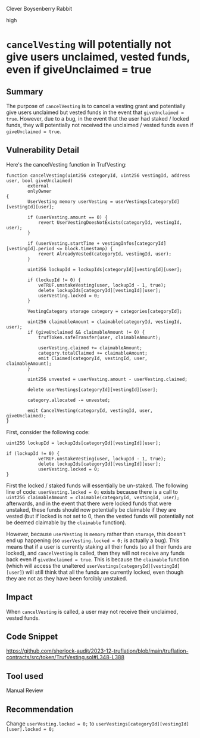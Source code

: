 Clever Boysenberry Rabbit

high

# `cancelVesting` will potentially not give users unclaimed, vested funds, even if giveUnclaimed = true

## Summary

The purpose of `cancelVesting` is to cancel a vesting grant and potentially give users unclaimed but vested funds in the event that `giveUnclaimed = true`. However, due to a bug, in the event that the user had staked / locked funds, they will potentially not received the unclaimed / vested funds even if `giveUnclaimed = true`. 

## Vulnerability Detail

Here's the cancelVesting function in TrufVesting:

```solidity
function cancelVesting(uint256 categoryId, uint256 vestingId, address user, bool giveUnclaimed)
        external
        onlyOwner
{
        UserVesting memory userVesting = userVestings[categoryId][vestingId][user];

        if (userVesting.amount == 0) {
            revert UserVestingDoesNotExists(categoryId, vestingId, user);
        }

        if (userVesting.startTime + vestingInfos[categoryId][vestingId].period <= block.timestamp) {
            revert AlreadyVested(categoryId, vestingId, user);
        }

        uint256 lockupId = lockupIds[categoryId][vestingId][user];

        if (lockupId != 0) {
            veTRUF.unstakeVesting(user, lockupId - 1, true);
            delete lockupIds[categoryId][vestingId][user];
            userVesting.locked = 0;
        }

        VestingCategory storage category = categories[categoryId];

        uint256 claimableAmount = claimable(categoryId, vestingId, user);
        if (giveUnclaimed && claimableAmount != 0) {
            trufToken.safeTransfer(user, claimableAmount);

            userVesting.claimed += claimableAmount;
            category.totalClaimed += claimableAmount;
            emit Claimed(categoryId, vestingId, user, claimableAmount);
        }

        uint256 unvested = userVesting.amount - userVesting.claimed;

        delete userVestings[categoryId][vestingId][user];

        category.allocated -= unvested;

        emit CancelVesting(categoryId, vestingId, user, giveUnclaimed);
}
```

First, consider the following code:

```solidity
uint256 lockupId = lockupIds[categoryId][vestingId][user];

if (lockupId != 0) {
            veTRUF.unstakeVesting(user, lockupId - 1, true);
            delete lockupIds[categoryId][vestingId][user];
            userVesting.locked = 0;
}
```

First the locked / staked funds will essentially be un-staked. The following line of code: `userVesting.locked = 0;` exists because there is a call to `uint256 claimableAmount = claimable(categoryId, vestingId, user);` afterwards, and in the event that there were locked funds that were unstaked, these funds should now potentially be claimable if they are vested (but if locked is not set to 0, then the vested funds will potentially not be deemed claimable by the `claimable` function). 

However, because `userVesting` is `memory` rather than `storage`, this doesn't end up happening (so `userVesting.locked = 0;` is actually a bug). This means that if a user is currently staking all their funds (so all their funds are locked), and `cancelVesting` is called, then they will not receive any funds back even if `giveUnclaimed = true`. This is because the `claimable` function (which will access the unaltered `userVestings[categoryId][vestingId][user]`) will still think that all the funds are currently locked, even though they are not as they have been forcibly unstaked. 

## Impact

When `cancelVesting` is called, a user may not receive their unclaimed, vested funds. 

## Code Snippet

https://github.com/sherlock-audit/2023-12-truflation/blob/main/truflation-contracts/src/token/TrufVesting.sol#L348-L388

## Tool used

Manual Review

## Recommendation
Change `userVesting.locked = 0;` to `userVestings[categoryId][vestingId][user].locked = 0;`
